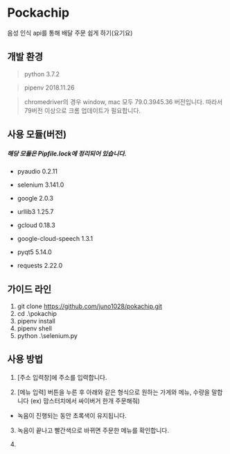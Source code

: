 Pockachip
=============

음성 인식 api를 통해 배달 주문 쉽게 하기(요기요)

## 개발 환경

> python 3.7.2

> pipenv 2018.11.26

> chromedriver의 경우 window, mac 모두 79.0.3945.36 버전입니다.
> 따라서 79버전 이상으로 크롬 업데이트가 필요합니다.

## 사용 모듈(버전)

##### 해당 모듈은 Pipfile.lock에 정리되어 있습니다. 

* pyaudio 0.2.11

* selenium 3.141.0

* google 2.0.3

* urllib3 1.25.7

* gcloud 0.18.3

* google-cloud-speech 1.3.1

* pyqt5 5.14.0

* requests 2.22.0

## 가이드 라인

1. git clone https://github.com/juno1028/pokachip.git
2. cd .\pokachip
3. pipenv install
4. pipenv shell
5. python .\selenium.py

## 사용 방법

1. [주소 입력창]에 주소를 입력합니다.

2. [메뉴 입력] 버튼을 누른 후 아래와 같은 형식으로 원하는 가게와 메뉴, 수량을 말합니다
(ex) 맘스터치에서 싸이버거 한개 주문해줘)
* 녹음이 진행되는 동안 초록색이 유지됩니다.

3. 녹음이 끝나고 빨간색으로 바뀌면 주문한 메뉴를 확인합니다.

4. 
